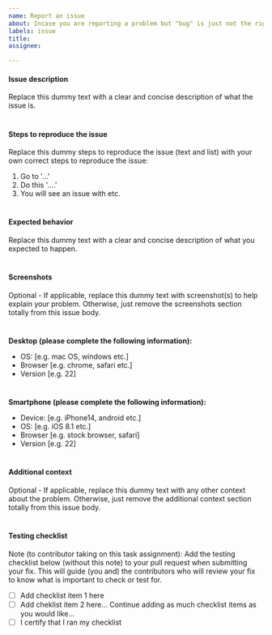 ```yaml
---
name: Report an issue
about: Incase you are reporting a problem but "bug" is just not the right word to use while describing it.
labels: issue
title:
assignee:

---
```


#### Issue description
Replace this dummy text with a clear and concise description of what the issue is.

#

#### Steps to reproduce the issue
Replace this dummy steps to reproduce the issue (text and list) with your own correct steps to reproduce the issue:
1. Go to '...' 
2. Do this '....'
3. You will see an issue with etc.

#

#### Expected behavior
Replace this dummy text with a clear and concise description of what you expected to happen.

#

#### Screenshots
Optional - If applicable, replace this dummy text with screenshot(s) to help explain your problem. Otherwise, just remove the screenshots section totally from this issue body.

#

**Desktop (please complete the following information):**
 - OS: [e.g. mac OS, windows etc.]
 - Browser [e.g. chrome, safari etc.]
 - Version [e.g. 22]

 #

**Smartphone (please complete the following information):**
 - Device: [e.g. iPhone14, android etc.]
 - OS: [e.g. iOS 8.1 etc.]
 - Browser [e.g. stock browser, safari]
 - Version [e.g. 22]

 #

#### Additional context
Optional - If applicable, replace this dummy text with any other context about the problem. Otherwise, just remove the additional context section totally from this issue body.

#

#### Testing checklist
Note (to contributor taking on this task assignment): Add the testing checklist below (without this note) to your pull request when submitting your fix. This will guide (you and) the contributors who will review your fix to know what is important to check or test for.
- [ ] Add checklist item 1 here
- [ ] Add cheklist item 2 here... Continue adding as much checklist items as you would like...
- [ ] I certify that I ran my checklist
